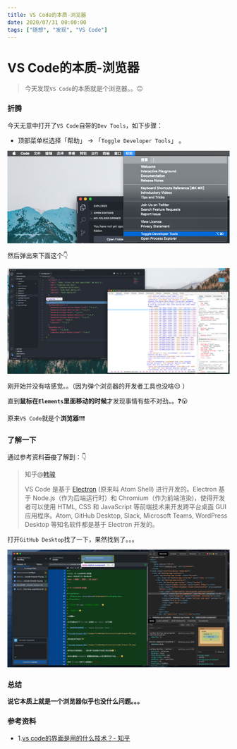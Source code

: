 ```yaml
---
title: VS Code的本质-浏览器
date: 2020/07/31 00:00:00
tags: ["随想", "发现", "VS Code"]
---
```


# VS Code的本质-浏览器

<ClientOnly>
  <display-bar :displayData="$frontmatter"></display-bar>
</ClientOnly>

> 今天发现`VS Code`的本质就是个浏览器。。😐
>

### 折腾

今天无意中打开了`VS Code`自带的`Dev Tools`，如下步骤：

* 顶部菜单栏选择「帮助」 -> 「`Toggle Developer Tools`」 。

![vscode-browser-01](/images/thoughts/vscode-browser-01.png)

然后弹出来下面这个👇

![vscode-browser-02](/images/thoughts/vscode-browser-02.png)

刚开始并没有啥感觉。。（因为弹个浏览器的开发者工具也没啥😐 ）

直到**鼠标在`Elements`里面移动的时候**才发现事情有些不对劲。。❓😮

原来`VS Code`就是个**浏览器**❗️❗️❗️

### 了解一下

通过参考资料~~百度~~了解到：👇

> 知乎@[韩骏](https://www.zhihu.com/question/43666493/answer/755349873)
>
> VS Code 是基于 [Electron](https://electronjs.org/) (原来叫 Atom Shell) 进行开发的。Electron 基于 Node.js（作为后端运行时）和 Chromium（作为前端渲染)，使得开发者可以使用 HTML, CSS 和 JavaScript 等前端技术来开发跨平台桌面 GUI 应用程序。Atom, GitHub Desktop, Slack, Microsoft Teams, WordPress Desktop 等知名软件都是基于 Electron 开发的。

打开`GitHub Desktop`找了一下，果然找到了。。。

![vscode-browser-03](/images/thoughts/vscode-browser-03.png)

### 总结

**说它本质上就是一个浏览器似乎也没什么问题。。。**

### 参考资料

* 1.[vs code的界面是用的什么技术？- 知乎](https://www.zhihu.com/question/43666493)